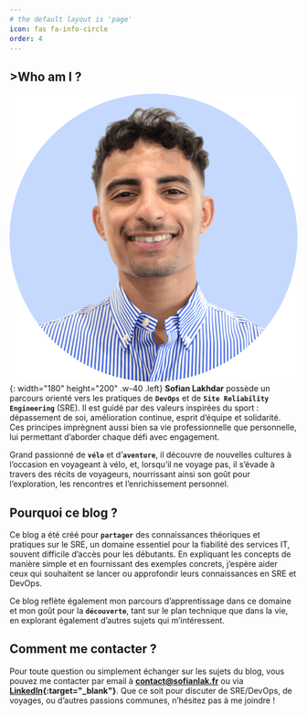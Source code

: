 ```yaml
---
# the default layout is 'page'
icon: fas fa-info-circle
order: 4
---
```


## **>Who am I ?**

![Desktop View](/assets/img/sofianlak.png){: width="180" height="200" .w-40 .left}
**Sofian Lakhdar** possède un parcours orienté vers les pratiques de **`DevOps`** et de **`Site Reliability Engineering`** (SRE). Il est guidé par des valeurs inspirées du sport : dépassement de soi, amélioration continue, esprit d’équipe et solidarité. Ces principes imprègnent aussi bien sa vie professionnelle que personnelle, lui permettant d’aborder chaque défi avec engagement.

Grand passionné de **`vélo`** et d’**`aventure`**, il découvre de nouvelles cultures à l’occasion en voyageant à vélo, et, lorsqu’il ne voyage pas, il s’évade à travers des récits de voyageurs, nourrissant ainsi son goût pour l’exploration, les rencontres et l’enrichissement personnel.

## **Pourquoi ce blog ?**

Ce blog a été créé pour **`partager`** des connaissances théoriques et pratiques sur le SRE, un domaine essentiel pour la fiabilité des services IT, souvent difficile d’accès pour les débutants. En expliquant les concepts de manière simple et en fournissant des exemples concrets, j’espère aider ceux qui souhaitent se lancer ou approfondir leurs connaissances en SRE et DevOps.

Ce blog reflète également mon parcours d’apprentissage dans ce domaine et mon goût pour la **`découverte`**, tant sur le plan technique que dans la vie, en explorant également d’autres sujets qui m’intéressent.

## **Comment me contacter ?**

Pour toute question ou simplement échanger sur les sujets du blog, vous pouvez me contacter par email à **[contact@sofianlak.fr](mailto:contact@sofianlak.fr)** ou via **[LinkedIn](https://www.linkedin.com/in/sofianlakhdar/){:target="_blank"}**. 
Que ce soit pour discuter de SRE/DevOps, de voyages, ou d’autres passions communes, n’hésitez pas à me joindre !